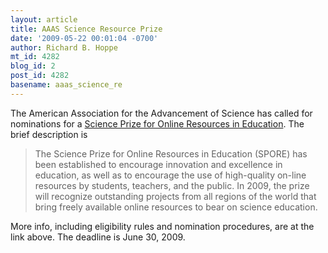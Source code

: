 ```yaml
---
layout: article
title: AAAS Science Resource Prize
date: '2009-05-22 00:01:04 -0700'
author: Richard B. Hoppe
mt_id: 4282
blog_id: 2
post_id: 4282
basename: aaas_science_re
---
```

The American Association for the Advancement of Science has called for nominations for a [Science Prize for Online Resources in Education](http://www.sciencemag.org/feature/data/prizes/spore/index.dtl).  The brief description is

> The Science Prize for Online Resources in Education (SPORE) has been established to encourage innovation and excellence in education, as well as to encourage the use of high-quality on-line resources by students, teachers, and the public. In 2009, the prize will recognize outstanding projects from all regions of the world that bring freely available online resources to bear on science education.

More info, including eligibility rules and nomination procedures, are at the link above.  The deadline is June 30, 2009.

